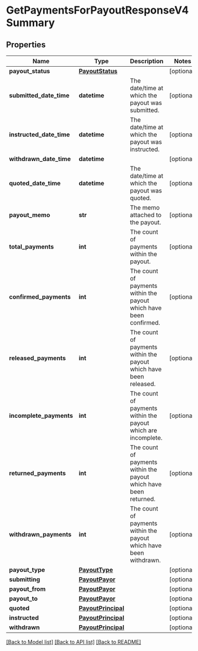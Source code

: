 # GetPaymentsForPayoutResponseV4Summary

## Properties
Name | Type | Description | Notes
------------ | ------------- | ------------- | -------------
**payout_status** | [**PayoutStatus**](PayoutStatus.md) |  | [optional] 
**submitted_date_time** | **datetime** | The date/time at which the payout was submitted. | [optional] 
**instructed_date_time** | **datetime** | The date/time at which the payout was instructed. | [optional] 
**withdrawn_date_time** | **datetime** |  | [optional] 
**quoted_date_time** | **datetime** | The date/time at which the payout was quoted. | [optional] 
**payout_memo** | **str** | The memo attached to the payout. | [optional] 
**total_payments** | **int** | The count of payments within the payout. | [optional] 
**confirmed_payments** | **int** | The count of payments within the payout which have been confirmed. | [optional] 
**released_payments** | **int** | The count of payments within the payout which have been released. | [optional] 
**incomplete_payments** | **int** | The count of payments within the payout which are incomplete. | [optional] 
**returned_payments** | **int** | The count of payments within the payout which have been returned. | [optional] 
**withdrawn_payments** | **int** | The count of payments within the payout which have been withdrawn. | [optional] 
**payout_type** | [**PayoutType**](PayoutType.md) |  | [optional] 
**submitting** | [**PayoutPayor**](PayoutPayor.md) |  | [optional] 
**payout_from** | [**PayoutPayor**](PayoutPayor.md) |  | [optional] 
**payout_to** | [**PayoutPayor**](PayoutPayor.md) |  | [optional] 
**quoted** | [**PayoutPrincipal**](PayoutPrincipal.md) |  | [optional] 
**instructed** | [**PayoutPrincipal**](PayoutPrincipal.md) |  | [optional] 
**withdrawn** | [**PayoutPrincipal**](PayoutPrincipal.md) |  | [optional] 

[[Back to Model list]](../README.md#documentation-for-models) [[Back to API list]](../README.md#documentation-for-api-endpoints) [[Back to README]](../README.md)


